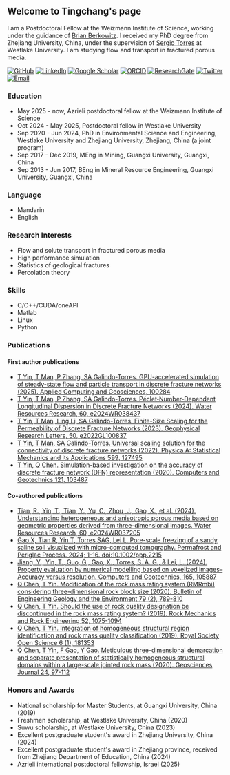 <!--## Welcome to GitHub Pages

You can use the [editor on GitHub](https://github.com/qq1012510777/qq1012510777.github.io/edit/main/README.md) to maintain and preview the content for your website in Markdown files.

Whenever you commit to this repository, GitHub Pages will run [Jekyll](https://jekyllrb.com/) to rebuild the pages in your site, from the content in your Markdown files.

### Markdown

Markdown is a lightweight and easy-to-use syntax for styling your writing. It includes conventions for

```markdown
Syntax highlighted code block

# Header 1
## Header 2
### Header 3

- Bulleted __rtt
- List

1. Numbered
2. List

**Bold** and _Italic_ and `Code` text

[Link](url) and ![Image](src)
```

For more details see [Basic writing and formatting syntax](https://docs.github.com/en/github/writing-on-github/getting-started-with-writing-and-formatting-on-github/basic-writing-and-formatting-syntax).

### Jekyll Themes

Your Pages site will use the layout and styles from the Jekyll theme you have selected in your [repository settings](https://github.com/qq1012510777/qq1012510777.github.io/settings/pages). The name of this theme is saved in the Jekyll `_config.yml` configuration file.

### Support or Contact

Having trouble with Pages? Check out our [documentation](https://docs.github.com/categories/github-pages-basics/) or [contact support](https://support.github.com/contact) and we’ll help you sort it out.

### name
-->

## Welcome to Tingchang's page

I am a Postdoctoral Fellow at the Weizmann Institute of Science, working under the guidance of [Brian Berkowitz](https://www.weizmann.ac.il/EPS/Brian/). I received my PhD degree from Zhejiang University, China, under the supervision of [Sergio Torres](https://m3.westlake.edu.cn/) at Westlake University. I am studying flow and transport in fractured porous media.

[![GitHub](https://img.shields.io/badge/GitHub-181717?logo=github&logoColor=white)](https://github.com/TingchangYin) [![LinkedIn](https://img.shields.io/badge/LinkedIn-0077B5?logo=linkedin&logoColor=white)](https://www.linkedin.com/in/tingchang-yin-8b548a142/) [![Google Scholar](https://img.shields.io/badge/Google_Scholar-4285F4?logo=google-scholar&logoColor=white)](https://scholar.google.com/citations?hl=en&user=VXuT0X4AAAAJ&view_op=list_works&sortby=pubdate) [![ORCID](https://img.shields.io/badge/ORCID-A6CE39?logo=orcid&logoColor=white)](https://orcid.org/my-orcid?orcid=0000-0002-3079-7976) [![ResearchGate](https://img.shields.io/badge/ResearchGate-00CCBB?logo=researchgate&logoColor=white)](https://www.researchgate.net/profile/Tingchang-Yin?ev=hdr_xprf) [![Twitter](https://img.shields.io/badge/Twitter-1DA1F2?logo=twitter&logoColor=white)](https://twitter.com/tingchangyin) [![Email](https://img.shields.io/badge/Email-8B89CC?logo=gmail&logoColor=white)](mailto:yintingchang@foxmail.com)

### Education
- May 2025 - now, Azrieli postdoctoral fellow at the Weizmann Institute of Science
- Oct 2024 - May 2025, Postdoctoral fellow in Westlake University
- Sep 2020 - Jun 2024, PhD in Environmental Science and Engineering, Westlake University and Zhejiang University, Zhejiang, China (a joint program)
- Sep 2017 - Dec 2019, MEng in Mining, Guangxi University, Guangxi, China
- Sep 2013 - Jun 2017, BEng in Mineral Resource Engineering, Guangxi University, Guangxi, China

### Language
- Mandarin
- English

### Research Interests
- Flow and solute transport in fractured porous media
- High performance simulation
- Statistics of geological fractures
- Percolation theory
  
### Skills
- C/C++/CUDA/oneAPI
- Matlab
- Linux
- Python
  
### Publications

#### First author publications
- [T Yin, T Man, P Zhang, SA Galindo-Torres. GPU-accelerated simulation of steady-state flow and particle transport in discrete fracture networks (2025). Applied Computing and Geosciences, 100284](https://www.sciencedirect.com/science/article/pii/S2590197425000667)
- [T Yin, T Man, P Zhang, SA Galindo-Torres. Péclet‐Number‐Dependent Longitudinal Dispersion in Discrete Fracture Networks (2024). Water Resources Research, 60, e2024WR038437](https://doi.org/10.1029/2024WR038437)
- [T Yin, T Man, Ling Li, SA Galindo-Torres. Finite-Size Scaling for the Permeability of Discrete Fracture Networks (2023). Geophysical Research Letters, 50, e2022GL100837](https://agupubs.onlinelibrary.wiley.com/doi/10.1029/2022GL100837)
- [T Yin, T Man, SA Galindo-Torres. Universal scaling solution for the connectivity of discrete fracture networks (2022). Physica A: Statistical Mechanics and its Applications 599, 127495](https://www.sciencedirect.com/science/article/abs/pii/S0378437122003557)
- [T Yin, Q Chen. Simulation-based investigation on the accuracy of discrete fracture network (DFN) representation (2020). Computers and Geotechnics 121, 103487](https://www.sciencedirect.com/science/article/abs/pii/S0266352X20300501)

#### Co-authored publications
- [Tian, R., Yin, T., Tian, Y., Yu, C., Zhou, J., Gao, X., et al. (2024). Understanding heterogeneous and anisotropic porous media based on geometric properties derived from three-dimensional images. Water Resources Research, 60, e2024WR037205](https://doi.org/10.1029/2024WR037205)
- [Gao X, Tian R, Yin T, Torres SAG, Lei L. Pore-scale freezing of a sandy saline soil visualized with micro-computed tomography. Permafrost and Periglac Process. 2024; 1-16. doi:10.1002/ppp.2215](https://onlinelibrary.wiley.com/doi/10.1002/ppp.2215)
- [Jiang, Y., Yin, T., Guo, G., Gao, X., Torres, S. A. G., & Lei, L. (2024). Property evaluation by numerical modelling based on voxelized images–Accuracy versus resolution. Computers and Geotechnics, 165, 105887](https://www.sciencedirect.com/science/article/pii/S0266352X23006444)
- [Q Chen, T Yin. Modification of the rock mass rating system (RMRmbi) considering three-dimensional rock block size (2020). Bulletin of Engineering Geology and the Environment 79 (2), 789-810](https://link.springer.com/article/10.1007/s10064-019-01596-x)
- [Q Chen, T Yin. Should the use of rock quality designation be discontinued in the rock mass rating system? (2019). Rock Mechanics and Rock Engineering 52, 1075-1094](https://link.springer.com/article/10.1007/s00603-018-1607-x)
- [Q Chen, T Yin. Integration of homogeneous structural region identification and rock mass quality classification (2019). Royal Society Open Science 6 (1), 181353](https://royalsocietypublishing.org/doi/full/10.1098/rsos.181353)
- [Q Chen, T Yin, F Gao, Y Gao. Meticulous three-dimensional demarcation and separate presentation of statistically homogeneous structural domains within a large-scale jointed rock mass (2020). Geosciences Journal 24, 97-112](https://link.springer.com/article/10.1007/s12303-019-0007-x)

### Honors and Awards
- National scholarship for Master Students, at Guangxi University, China (2019)
- Freshmen scholarship, at Westlake University, China (2020)
- Suwu scholarship, at Westlake University, China (2023)
- Excellent postgraduate student's award in Zhejiang University, China (2024)
- Excellent postgraduate student's award in Zhejiang province, received from Zhejiang Department of Education, China (2024)
- Azrieli international postdoctoral fellowship, Israel (2025)
